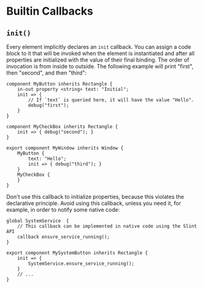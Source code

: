<!-- Copyright © SixtyFPS GmbH <info@slint.dev> ; SPDX-License-Identifier: MIT -->
# Builtin Callbacks

## `init()`

Every element implicitly declares an `init` callback. You can assign a code block to it that will be invoked when the
element is instantiated and after all properties are initialized with the value of their final binding. The order of
invocation is from inside to outside. The following example will print "first", then "second", and then "third":

```slint,no-preview
component MyButton inherits Rectangle {
    in-out property <string> text: "Initial";
    init => {
        // If `text` is queried here, it will have the value "Hello".
        debug("first");
    }
}

component MyCheckBox inherits Rectangle {
    init => { debug("second"); }
}

export component MyWindow inherits Window {
    MyButton {
        text: "Hello";
        init => { debug("third"); }
    }
    MyCheckBox {
    }
}
```

Don't use this callback to initialize properties, because this violates the declarative principle.
Avoid using this callback, unless you need it, for example, in order to notify some native code:

```slint,no-preview
global SystemService  {
    // This callback can be implemented in native code using the Slint API
    callback ensure_service_running();
}

export component MySystemButton inherits Rectangle {
    init => {
        SystemService.ensure_service_running();
    }
    // ...
}
```
